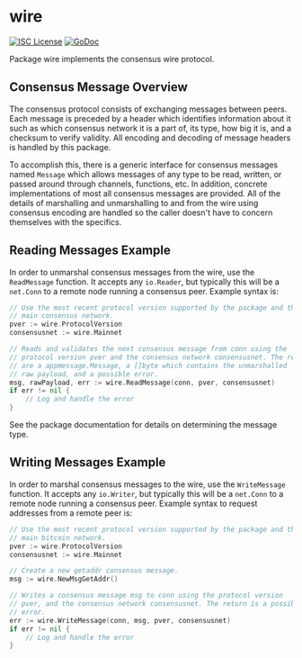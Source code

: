 # wire

[![ISC License](http://img.shields.io/badge/license-ISC-blue.svg)](https://choosealicense.com/licenses/isc/)
[![GoDoc](https://img.shields.io/badge/godoc-reference-blue.svg)](http://godoc.org/github.com/consensus-network/consensusd/wire)

Package wire implements the consensus wire protocol.

## Consensus Message Overview

The consensus protocol consists of exchanging messages between peers.
Each message is preceded by a header which identifies information
about it such as which consensus network it is a part of, its type, how
big it is, and a checksum to verify validity. All encoding and
decoding of message headers is handled by this package.

To accomplish this, there is a generic interface for consensus messages
named `Message` which allows messages of any type to be read, written,
or passed around through channels, functions, etc. In addition,
concrete implementations of most all consensus messages are provided.
All of the details of marshalling and unmarshalling to and from the
wire using consensus encoding are handled so the  caller doesn't have
to concern themselves with the specifics.

## Reading Messages Example

In order to unmarshal consensus messages from the wire, use the
`ReadMessage` function. It accepts any `io.Reader`, but typically
this will be a `net.Conn` to a remote node running a consensus peer.
Example syntax is:

```Go
// Use the most recent protocol version supported by the package and the
// main consensus network.
pver := wire.ProtocolVersion
consensusnet := wire.Mainnet

// Reads and validates the next consensus message from conn using the
// protocol version pver and the consensus network consensusnet. The returns
// are a appmessage.Message, a []byte which contains the unmarshalled
// raw payload, and a possible error.
msg, rawPayload, err := wire.ReadMessage(conn, pver, consensusnet)
if err != nil {
	// Log and handle the error
}
```

See the package documentation for details on determining the message
type.

## Writing Messages Example

In order to marshal consensus messages to the wire, use the
`WriteMessage` function. It accepts any `io.Writer`, but typically
this will be a `net.Conn` to a remote node running a consensus peer.
Example syntax to request addresses from a remote peer is:

```Go
// Use the most recent protocol version supported by the package and the
// main bitcoin network.
pver := wire.ProtocolVersion
consensusnet := wire.Mainnet

// Create a new getaddr consensus message.
msg := wire.NewMsgGetAddr()

// Writes a consensus message msg to conn using the protocol version
// pver, and the consensus network consensusnet. The return is a possible
// error.
err := wire.WriteMessage(conn, msg, pver, consensusnet)
if err != nil {
	// Log and handle the error
}
```
